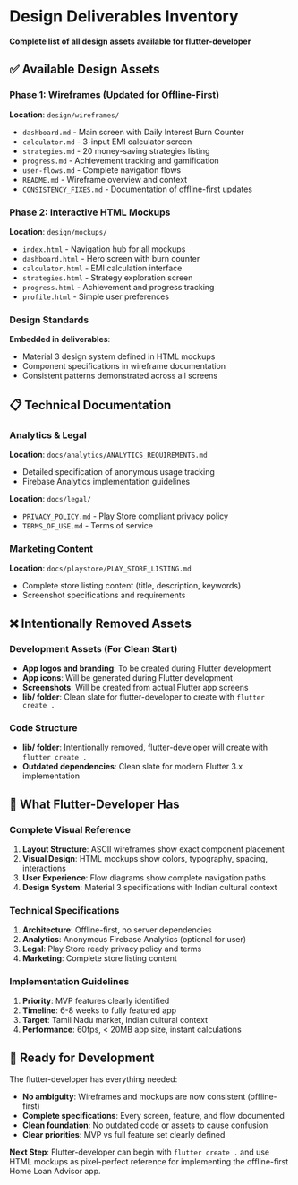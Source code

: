 # Design Deliverables Inventory
**Complete list of all design assets available for flutter-developer**

## ✅ Available Design Assets

### Phase 1: Wireframes (Updated for Offline-First)
**Location**: `design/wireframes/`
- `dashboard.md` - Main screen with Daily Interest Burn Counter
- `calculator.md` - 3-input EMI calculator screen  
- `strategies.md` - 20 money-saving strategies listing
- `progress.md` - Achievement tracking and gamification
- `user-flows.md` - Complete navigation flows
- `README.md` - Wireframe overview and context
- `CONSISTENCY_FIXES.md` - Documentation of offline-first updates

### Phase 2: Interactive HTML Mockups  
**Location**: `design/mockups/`
- `index.html` - Navigation hub for all mockups
- `dashboard.html` - Hero screen with burn counter
- `calculator.html` - EMI calculation interface
- `strategies.html` - Strategy exploration screen
- `progress.html` - Achievement and progress tracking
- `profile.html` - Simple user preferences

### Design Standards
**Embedded in deliverables**:
- Material 3 design system defined in HTML mockups
- Component specifications in wireframe documentation
- Consistent patterns demonstrated across all screens

## 📋 Technical Documentation

### Analytics & Legal
**Location**: `docs/analytics/ANALYTICS_REQUIREMENTS.md`
- Detailed specification of anonymous usage tracking
- Firebase Analytics implementation guidelines

**Location**: `docs/legal/`
- `PRIVACY_POLICY.md` - Play Store compliant privacy policy
- `TERMS_OF_USE.md` - Terms of service

### Marketing Content
**Location**: `docs/playstore/PLAY_STORE_LISTING.md`
- Complete store listing content (title, description, keywords)
- Screenshot specifications and requirements

## ❌ Intentionally Removed Assets

### Development Assets (For Clean Start)
- **App logos and branding**: To be created during Flutter development
- **App icons**: Will be generated during Flutter development
- **Screenshots**: Will be created from actual Flutter app screens
- **lib/ folder**: Clean slate for flutter-developer to create with `flutter create .`

### Code Structure  
- **lib/ folder**: Intentionally removed, flutter-developer will create with `flutter create .`
- **Outdated dependencies**: Clean slate for modern Flutter 3.x implementation

## 🎯 What Flutter-Developer Has

### Complete Visual Reference
1. **Layout Structure**: ASCII wireframes show exact component placement
2. **Visual Design**: HTML mockups show colors, typography, spacing, interactions
3. **User Experience**: Flow diagrams show complete navigation paths
4. **Design System**: Material 3 specifications with Indian cultural context

### Technical Specifications
1. **Architecture**: Offline-first, no server dependencies
2. **Analytics**: Anonymous Firebase Analytics (optional for user)
3. **Legal**: Play Store ready privacy policy and terms
4. **Marketing**: Complete store listing content

### Implementation Guidelines
1. **Priority**: MVP features clearly identified  
2. **Timeline**: 6-8 weeks to fully featured app
3. **Target**: Tamil Nadu market, Indian cultural context
4. **Performance**: 60fps, < 20MB app size, instant calculations

## 🚀 Ready for Development

The flutter-developer has everything needed:
- **No ambiguity**: Wireframes and mockups are now consistent (offline-first)
- **Complete specifications**: Every screen, feature, and flow documented
- **Clean foundation**: No outdated code or assets to cause confusion
- **Clear priorities**: MVP vs full feature set clearly defined

**Next Step**: Flutter-developer can begin with `flutter create .` and use HTML mockups as pixel-perfect reference for implementing the offline-first Home Loan Advisor app.
